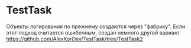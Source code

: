 # TestTask
Объекты логирования по прежнему создаются через "фабрику". Если этот подход считается ошибочным, создан немного другой вариант https://github.com/AlexKorDev/TestTask/tree/TestTask2
